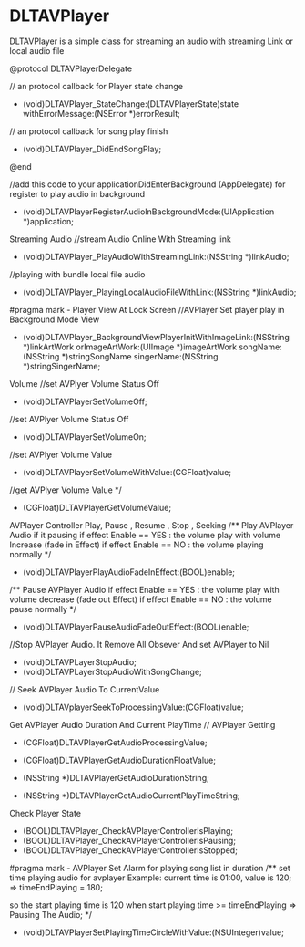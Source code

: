 # DLTAVPlayer
DLTAVPlayer is a simple class for streaming an audio with streaming Link or local audio file

@protocol DLTAVPlayerDelegate <NSObject>

// an protocol callback for Player state change
- (void)DLTAVPlayer_StateChange:(DLTAVPlayerState)state withErrorMessage:(NSError *)errorResult;
 
// an protocol callback for song play finish
- (void)DLTAVPlayer_DidEndSongPlay;

@end

//add this code to your applicationDidEnterBackground (AppDelegate) for register to play audio in background
+ (void)DLTAVPlayerRegisterAudioInBackgroundMode:(UIApplication *)application;


Streaming Audio
//stream Audio Online With Streaming link
+ (void)DLTAVPlayer_PlayAudioWithStreamingLink:(NSString *)linkAudio;

//playing with bundle local file audio
+ (void)DLTAVPlayer_PlayingLocalAudioFileWithLink:(NSString *)linkAudio;

#pragma mark - Player View At Lock Screen
//AVPlayer Set player play in Background Mode View

+ (void)DLTAVPlayer_BackgroundViewPlayerInitWithImageLink:(NSString *)linkArtWork orImageArtWork:(UIImage *)imageArtWork songName:(NSString *)stringSongName singerName:(NSString *)stringSingerName;

Volume
//set AVPlyer Volume Status Off
+ (void)DLTAVPlayerSetVolumeOff;

//set AVPlyer Volume Status Off
+ (void)DLTAVPlayerSetVolumeOn;

//set AVPlyer Volume Value
+ (void)DLTAVPlayerSetVolumeWithValue:(CGFloat)value;


//get AVPlyer Volume Value
 */
+ (CGFloat)DLTAVPlayerGetVolumeValue;

AVPlayer Controller Play, Pause , Resume , Stop , Seeking
/**
 Play AVPlayer Audio if it pausing
 if effect Enable == YES : the volume play with volume Increase (fade in Effect)
 if effect Enable == NO : the volume playing normally
 */
+ (void)DLTAVPlayerPlayAudioFadeInEffect:(BOOL)enable;


/**
 Pause AVPlayer Audio
 if effect Enable == YES : the volume play with volume decrease (fade out Effect)
 if effect Enable == NO : the volume pause normally
 */
+ (void)DLTAVPlayerPauseAudioFadeOutEffect:(BOOL)enable;

//Stop AVPlayer Audio. It Remove All Obsever And set AVPlayer to Nil
+ (void)DLTAVPLayerStopAudio;
+ (void)DLTAVPLayerStopAudioWithSongChange;

// Seek AVPlayer Audio To CurrentValue
+ (void)DLTAVplayerSeekToProcessingValue:(CGFloat)value;

Get AVPlayer Audio Duration And Current PlayTime
// AVPlayer Getting
+ (CGFloat)DLTAVPlayerGetAudioProcessingValue;
+ (CGFloat)DLTAVPlayerGetAudioDurationFloatValue;

+ (NSString *)DLTAVPlayerGetAudioDurationString;
+ (NSString *)DLTAVPlayerGetAudioCurrentPlayTimeString;

Check Player State
+ (BOOL)DLTAVPlayer_CheckAVPlayerControllerIsPlaying;
+ (BOOL)DLTAVPlayer_CheckAVPlayerControllerIsPausing;
+ (BOOL)DLTAVPlayer_CheckAVPlayerControllerIsStopped;

#pragma mark - AVPlayer Set Alarm for playing song list in duration
/**
 set time playing audio for avplayer
 Example:
 current time is 01:00, value is 120;
 => timeEndPlaying = 180;
 
 so the start playing time is 120
 when start playing time >= timeEndPlaying => Pausing The Audio;
 */
+ (void)DLTAVPlayerSetPlayingTimeCircleWithValue:(NSUInteger)value;
